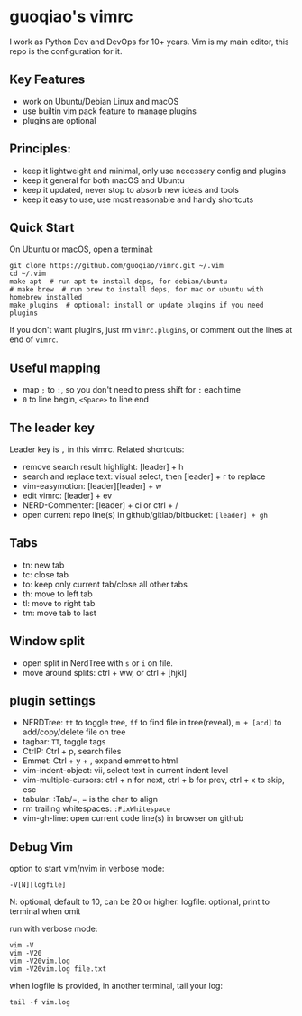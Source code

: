 # guoqiao's vimrc

I work as Python Dev and DevOps for 10+ years.
Vim is my main editor, this repo is the configuration for it.

## Key Features

- work on Ubuntu/Debian Linux and macOS
- use builtin vim pack feature to manage plugins
- plugins are optional

## Principles:
- keep it lightweight and minimal, only use necessary config and plugins
- keep it general for both macOS and Ubuntu
- keep it updated, never stop to absorb new ideas and tools
- keep it easy to use, use most reasonable and handy shortcuts


## Quick Start

On Ubuntu or macOS, open a terminal:
```
git clone https://github.com/guoqiao/vimrc.git ~/.vim
cd ~/.vim
make apt  # run apt to install deps, for debian/ubuntu
# make brew  # run brew to install deps, for mac or ubuntu with homebrew installed
make plugins  # optional: install or update plugins if you need plugins
```

If you don't want plugins, just rm `vimrc.plugins`, or comment out the lines at end of `vimrc`.

## Useful mapping
* map `;` to `:`, so you don't need to press shift for `:` each time
* `0` to line begin, `<Space>` to line end

## The leader key
Leader key is `,` in this vimrc. Related shortcuts:
* remove search result highlight: [leader] + h
* search and replace text: visual select, then [leader] + r to replace
* vim-easymotion: [leader][leader] + w
* edit vimrc: [leader] + ev
* NERD-Commenter: [leader] + ci or ctrl + /
* open current repo line(s) in github/gitlab/bitbucket: `[leader] + gh`

## Tabs
* tn: new tab
* tc: close tab
* to: keep only current tab/close all other tabs
* th: move to left tab
* tl: move to right tab
* tm: move tab to last

## Window split
* open split in NerdTree with `s` or `i` on file.
* move around splits: ctrl + ww, or ctrl + [hjkl]

## plugin settings
* NERDTree: `tt` to toggle tree, `ff` to find file in tree(reveal), `m + [acd]` to add/copy/delete file on tree
* tagbar: `TT`, toggle tags
* CtrlP: Ctrl + p, search files
* Emmet: Ctrl + y + , expand emmet to html
* vim-indent-object: vii, select text in current indent level
* vim-multiple-cursors: ctrl + n for next, ctrl + b for prev, ctrl + x to skip, esc
* tabular: :Tab/=, = is the char to align
* rm trailing whitespaces: `:FixWhitespace`
* vim-gh-line: open current code line(s) in browser on github

## Debug Vim

option to start vim/nvim in verbose mode:
```
-V[N][logfile]
```
N: optional, default to 10, can be 20 or higher.
logfile: optional, print to terminal when omit

run with verbose mode:
```
vim -V
vim -V20
vim -V20vim.log
vim -V20vim.log file.txt
```

when logfile is provided, in another terminal, tail your log:
```
tail -f vim.log
```
